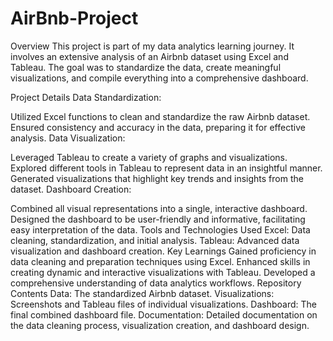 # AirBnb-Project


Overview
This project is part of my data analytics learning journey. It involves an extensive analysis of an Airbnb dataset using Excel and Tableau. The goal was to standardize the data, create meaningful visualizations, and compile everything into a comprehensive dashboard.

Project Details
Data Standardization:

Utilized Excel functions to clean and standardize the raw Airbnb dataset.
Ensured consistency and accuracy in the data, preparing it for effective analysis.
Data Visualization:

Leveraged Tableau to create a variety of graphs and visualizations.
Explored different tools in Tableau to represent data in an insightful manner.
Generated visualizations that highlight key trends and insights from the dataset.
Dashboard Creation:

Combined all visual representations into a single, interactive dashboard.
Designed the dashboard to be user-friendly and informative, facilitating easy interpretation of the data.
Tools and Technologies Used
Excel: Data cleaning, standardization, and initial analysis.
Tableau: Advanced data visualization and dashboard creation.
Key Learnings
Gained proficiency in data cleaning and preparation techniques using Excel.
Enhanced skills in creating dynamic and interactive visualizations with Tableau.
Developed a comprehensive understanding of data analytics workflows.
Repository Contents
Data: The standardized Airbnb dataset.
Visualizations: Screenshots and Tableau files of individual visualizations.
Dashboard: The final combined dashboard file.
Documentation: Detailed documentation on the data cleaning process, visualization creation, and dashboard design.
